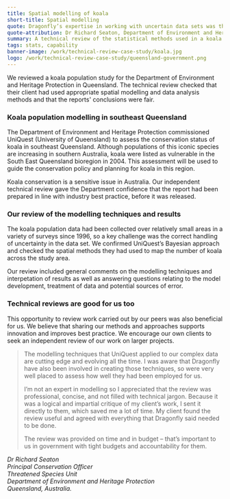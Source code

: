 ```yaml
---
title: Spatial modelling of koala
short-title: Spatial modelling
quote: Dragonfly’s expertise in working with uncertain data sets was the key driver in choosing them as a contractor.
quote-attribution: Dr Richard Seaton, Department of Environment and Heritage Protection, Queensland
summary: A technical review of the statistical methods used in a koala population study. 
tags: stats, capability
banner-image: /work/technical-review-case-study/koala.jpg
logo: /work/technical-review-case-study/queensland-government.png
---
```


We reviewed a koala population study for the Department of Environment and Heritage Protection in Queensland. The technical review checked that their client had used appropriate spatial modelling and data analysis methods and that the reports' conclusions were fair. 
<!--more-->

### Koala population modelling in southeast Queensland

The Department of Environment and Heritage Protection commissioned UniQuest (University of Queensland) to assess the conservation status of koala in southeast Queensland. Although populations of this iconic species are increasing in southern Australia, koala were listed as vulnerable in the South East Queensland bioregion in 2004. This assessment will be used to guide the conservation policy and planning for koala in this region. 

Koala conservation is a sensitive issue in Australia. Our independent technical review gave the Department confidence that the report had been prepared in line with industry best practice, before it was released.

### Our review of the modelling techniques and results

The koala population data had been collected over relatively small areas in a variety of surveys since 1996, so a key challenge was the correct handling of uncertainty in the data set. We confirmed UniQuest’s Bayesian approach and checked the spatial methods they had used to map the number of koala across the study area. 

Our review included general comments on the modelling techniques and interpetation of results as well as answering questions relating to the model development, treatment of data and potential sources of error. 


### Technical reviews are good for us too

This opportunity to review work carried out by our peers was also beneficial for us. We believe that sharing our methods and approaches supports innovation and improves best practice. We encourage our own clients to seek an independent review of our work on larger projects. 

>The modelling techniques that UniQuest applied to our complex data are cutting edge and evolving all the time. I was aware that Dragonfly have also been involved in creating those techniques, so were very well placed to assess how well they had been employed for us.
>
>I’m not an expert in modelling so I appreciated that the review was professional, concise, and not filled with technical jargon. Because it was a logical and impartial critique of my client’s work, I sent it directly to them, which saved me a lot of time. My client found the review useful and agreed with everything that Dragonfly said needed to be done.
>
>The review was provided on time and in budget – that’s important to us in government with tight budgets and accountability for them.

<cite>Dr Richard Seaton<br />
Principal Conservation Officer<br />
Threatened Species Unit<br />
Department of Environment and Heritage Protection<br />
Queensland, Australia.</cite>

